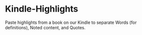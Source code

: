 # Kindle-Highlights
Paste highlights from a book on our Kindle to separate Words (for definitions), Noted content, and Quotes.
